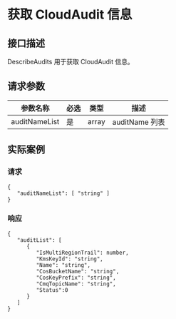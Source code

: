 # 获取 CloudAudit 信息
## 接口描述
  DescribeAudits 用于获取 CloudAudit 信息。
## 请求参数
|参数名称|必选|类型|描述|
|---------|---------|---------|--------|
|auditNameList|	是|	array	|auditName 列表|


## 实际案例
### 请求

```
{
   "auditNameList": [ "string" ]
}
```
### 响应

```
{
   "auditList": [ 
      { 
         "IsMultiRegionTrail": number,
         "KmsKeyId": "string",
         "Name": "string",
         "CosBucketName": "string",
         "CosKeyPrefix": "string",
         "CmqTopicName": "string",
         "Status":0
      }
   ]
}
```


